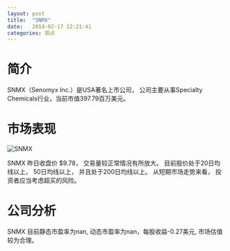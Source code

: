 ```yaml
---
layout: post
title:  "SNMX"
date:   2014-02-17 12:21:41
categories: 观点
---
```


# 简介
SNMX（Senomyx Inc.）是USA著名上市公司，
公司主要从事Specialty Chemicals行业，当前市值397.79百万美元。

# 市场表现

![SNMX](http://finviz.com/chart.ashx?t=SNMX&ty=c&ta=1&p=d&s=l)

SNMX 昨日收盘价 $9.78，
交易量较正常情况有所放大。
目前股价处于20日均线以上，
50日均线以上，
并且处于200日均线以上。
从短期市场走势来看，
投资者应当考虑超买的风险。

# 公司分析
SNMX 目前静态市盈率为nan, 动态市盈率为nan，每股收益-0.27美元,
市场估值较为合理。
